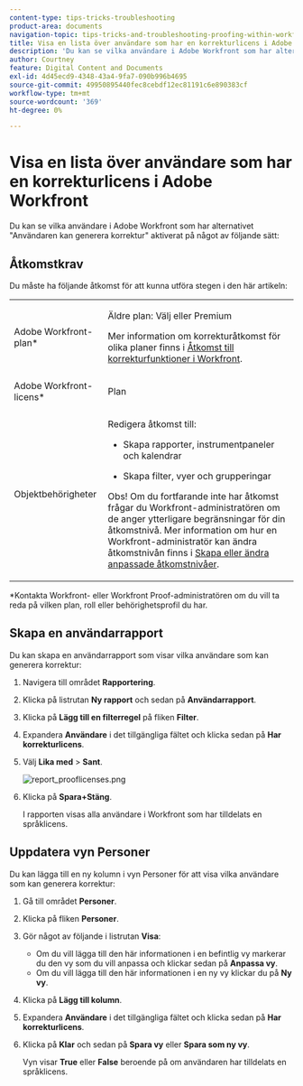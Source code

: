 ```yaml
---
content-type: tips-tricks-troubleshooting
product-area: documents
navigation-topic: tips-tricks-and-troubleshooting-proofing-within-workfront
title: Visa en lista över användare som har en korrekturlicens i Adobe Workfront
description: 'Du kan se vilka användare i Adobe Workfront som har alternativet "Användaren kan generera korrektur" aktiverat på något av följande sätt:'
author: Courtney
feature: Digital Content and Documents
exl-id: 4d45ecd9-4348-43a4-9fa7-090b996b4695
source-git-commit: 49950895440fec8cebdf12ec81191c6e890383cf
workflow-type: tm+mt
source-wordcount: '369'
ht-degree: 0%

---
```


# Visa en lista över användare som har en korrekturlicens i Adobe Workfront

Du kan se vilka användare i Adobe Workfront som har alternativet &quot;Användaren kan generera korrektur&quot; aktiverat på något av följande sätt:

## Åtkomstkrav

Du måste ha följande åtkomst för att kunna utföra stegen i den här artikeln:

<table style="table-layout:auto"> 
 <col> 
 <col> 
 <tbody> 
  <tr> 
   <td role="rowheader">Adobe Workfront-plan*</td> 
   <td> <p>Äldre plan: Välj eller Premium</p> <p>Mer information om korrekturåtkomst för olika planer finns i <a href="/help/quicksilver/administration-and-setup/manage-workfront/configure-proofing/access-to-proofing-functionality.md" class="MCXref xref">Åtkomst till korrekturfunktioner i Workfront</a>.</p> </td> 
  </tr> 
  <tr> 
   <td role="rowheader">Adobe Workfront-licens*</td> 
   <td> <p>Plan</p> </td> 
  </tr> 
  <tr> 
   <td role="rowheader">Objektbehörigheter</td> 
   <td> <p>Redigera åtkomst till:</p> 
    <ul> 
     <li> <p>Skapa rapporter, instrumentpaneler och kalendrar</p> </li> 
     <li> <p>Skapa filter, vyer och grupperingar</p> </li> 
    </ul> <p>Obs! Om du fortfarande inte har åtkomst frågar du Workfront-administratören om de anger ytterligare begränsningar för din åtkomstnivå. Mer information om hur en Workfront-administratör kan ändra åtkomstnivån finns i <a href="../../../administration-and-setup/add-users/configure-and-grant-access/create-modify-access-levels.md" class="MCXref xref">Skapa eller ändra anpassade åtkomstnivåer</a>.</p> </td> 
  </tr> 
 </tbody> 
</table>

&#42;Kontakta Workfront- eller Workfront Proof-administratören om du vill ta reda på vilken plan, roll eller behörighetsprofil du har.

## Skapa en användarrapport

Du kan skapa en användarrapport som visar vilka användare som kan generera korrektur:

1. Navigera till området **Rapportering**.
1. Klicka på listrutan **Ny rapport** och sedan på **Användarrapport**.

1. Klicka på **Lägg till en filterregel** på fliken **Filter**.

1. Expandera **Användare** i det tillgängliga fältet och klicka sedan på **Har korrekturlicens**.

1. Välj **Lika med** > **Sant**.

   ![report_prooflicenses.png](assets/report-prooflicenses-350x135.png)

1. Klicka på **Spara+Stäng**.

   I rapporten visas alla användare i Workfront som har tilldelats en språklicens.

## Uppdatera vyn Personer

Du kan lägga till en ny kolumn i vyn Personer för att visa vilka användare som kan generera korrektur:

1. Gå till området **Personer**.
1. Klicka på fliken **Personer**.
1. Gör något av följande i listrutan **Visa**:

   * Om du vill lägga till den här informationen i en befintlig vy markerar du den vy som du vill anpassa och klickar sedan på **Anpassa vy**.
   * Om du vill lägga till den här informationen i en ny vy klickar du på **Ny vy**.

1. Klicka på **Lägg till kolumn**.
1. Expandera **Användare** i det tillgängliga fältet och klicka sedan på **Har korrekturlicens**.

1. Klicka på **Klar** och sedan på **Spara vy** eller **Spara som ny vy**.

   Vyn visar **True** eller **False** beroende på om användaren har tilldelats en språklicens.
